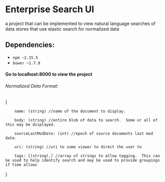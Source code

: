 # Enterprise Search UI
a project that can be implemented to view natural language searches of data stores that use elastic search for normalized data

## Dependencies:
* `npm ~2.15.5`
* `bower ~1.7.9`

#### Go to localhost:8000 to view the project

###### Normalized Data Format:

{

        name: (string) //name of the document to display.

        body: (string) //entire blob of data to search.  Some or all of this may be displayed.

        sourceLastModDate: (int) //epoch of source documents last mod date.

        uri: (string) //uri to some viewer to direct the user to

        tags: [(string),] //array of strings to allow tagging.  This can be used to help identify search and may be used to provide groupings if time allows

}

